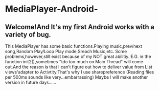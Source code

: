 # MediaPlayer-Android-
## Welcome!And It's my first Android works with a variety of bug.
This MediaPlayer has some basic functions.Playing music,prev/next song,Random Play/Loop Play mode,Sreach Music,etc.
Some problems,however,still exist because of my NOT great abilitiy.
E.G. in the function init2(),sometimes "tdo too much on Main Thread" will come out.And the reason is that I can't figure out how to deliver value from List views'adapter to Activtity.That's why I use sharepreference (Reading files per 500ms sounds like very...embarrassing)
Maybe I will make another version in future days......

